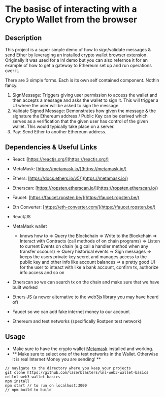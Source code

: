 # The basisc of interacting with a Crypto Wallet from the browser

## Description

This project is a super simple demo of how to sign/validate messages & send Ether by leveraging an installed crypto wallet browser extension. Originally it was used for a lnl demo but you can also refernce it for an example of how to get a gateway to Ethereum set up and run operations over it.

There are 3 simple forms. Each is its own self contained component. Nothin fancy.
1. SignMessage: Triggers giving user permission to access the wallet and then accepts a message and asks the wallet to sign it. This will trigger a UI where the user will be asked to sign the message.
2. Validate Signed Message: Demonstrates how given the message & the signature the Ethereum address / Public Key can be derived which serves as a verification that the given user has control of the given wallet. This would typically take place on a server.
3. Pay: Send Ether to another Ethereum address.

## Dependencies & Useful Links

- React: [https://reactjs.org/](https://reactjs.org/)
- MetaMask: [https://metamask.io/](https://metamask.io/)
- Ethers: [https://docs.ethers.io/v5/](https://metamask.io/)
- Etherscan: [https://ropsten.etherscan.io/](https://ropsten.etherscan.io/)
- Faucet: [https://faucet.ropsten.be/](https://faucet.ropsten.be/)
- Eth Converter: [https://eth-converter.com/](https://faucet.ropsten.be/)

- React/JS
- MetaMask wallet
  - knows how to
    => Query the Blockchain
    => Write to the Blockchain
    => Interact with Contracts (call methods of on chain programs)
    => Listen to current Events on chain (e.g call a handler method when any transfer occours)
    => Query historical events
    => Sign messages
    => keeps the users private key secret and manages access to the public key and other info like account balances
    => a pretty good UI for the user to inteact with like a bank account, confirm tx, authorize info access and so on
- Etherscan so we can search tx on the chain and make sure that we have built worked
- Ethers JS (a newer alternative to the web3js library you may have heard of)
- Faucet so we can add fake internet money to our account
- Ethereum and test networks (specifically Rostpen test network)

## Usage
- Make sure to have the crypto wallet [Metamask](https://metamask.io/) installed and working.
- ** Make sure to select one of the test networks in the Wallet. Otherwise it is real Internet Money you are sending! **

```
// navigate to the directory where you keep your projects
git clone https://github.com/lazerblasters/lnl-web3-wallet-basics 
cd lnl-web3-wallet-basics
npm install
npm start // to run on localhost:3000
// npm build to build
```

